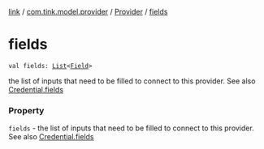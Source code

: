 [link](../../index.md) / [com.tink.model.provider](../index.md) / [Provider](index.md) / [fields](./fields.md)

# fields

`val fields: `[`List`](https://kotlinlang.org/api/latest/jvm/stdlib/kotlin.collections/-list/index.html)`<`[`Field`](../../com.tink.model.misc/-field/index.md)`>`

the list of inputs that need to be filled to connect to this provider. See also [Credential.fields](../../com.tink.model.credential/-credential/fields.md)

### Property

`fields` - the list of inputs that need to be filled to connect to this provider. See also [Credential.fields](../../com.tink.model.credential/-credential/fields.md)